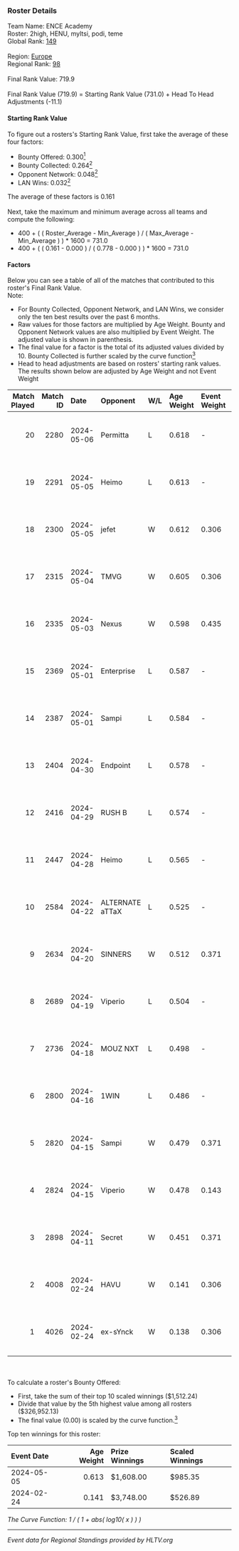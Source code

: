 ### Roster Details<br />
Team Name: ENCE Academy<br />
Roster: 2high, HENU, myltsi, podi, teme<br />
Global Rank: [149](../standings_global.md)<br />
<br />
Region: [Europe]( ../standings_europe.md)<br />
Regional Rank: [98]( ../standings_europe.md)<br />
<br />
Final Rank Value:  719.9<br />
<br />
Final Rank Value (719.9) = Starting Rank Value (731.0) + Head To Head Adjustments (-11.1)<br />

#### Starting Rank Value<br />
To figure out a rosters's Starting Rank Value, first take the average of these four factors:<br />
- Bounty Offered: 0.300[<sup>1</sup>](#table2)
- Bounty Collected: 0.264[<sup>2</sup>](#table1)
- Opponent Network: 0.048[<sup>2</sup>](#table1)
- LAN Wins: 0.032[<sup>2</sup>](#table1)

The average of these factors is 0.161<br />
<br />
Next, take the maximum and minimum average across all teams and compute the following:<br />
- 400 + ( ( Roster_Average - Min_Average ) / ( Max_Average - Min_Average ) ) * 1600 = 731.0
- 400 + ( ( 0.161 - 0.000 ) / ( 0.778 - 0.000 ) ) * 1600 = 731.0


#### Factors<br />
Below you can see a table of all of the matches that contributed to this roster's Final Rank Value.<br />
Note:<br />

- For Bounty Collected, Opponent Network, and LAN Wins, we consider only the ten best results over the past 6 months.
- Raw values for those factors are multiplied by Age Weight. Bounty and Opponent Network values are also multiplied by Event Weight. The adjusted value is shown in parenthesis.
- The final value for a factor is the total of its adjusted values divided by 10. Bounty Collected is further scaled by the curve function[<sup>3</sup>](#curveFunction)
- Head to head adjustments are based on rosters' starting rank values. The results shown below are adjusted by Age Weight and not Event Weight
<span id="table1"></span><br />


| Match Played | Match ID | Date       | Opponent        | W/L | Age Weight | Event Weight | Bounty Collected | Opponent Network | LAN Wins  | H2H Adj. | Roster                          |
| -: | -: | :- | :- | :- | :- | :- | :- | :- | :- | -: | :- |
|           20 |     2280 | 2024-05-06 | Permitta        | L   | 0.618      | -            | -                | -                | -         |    -4.95 | 2high, HENU, myltsi, podi, teme |
|           19 |     2291 | 2024-05-05 | Heimo           | L   | 0.613      | -            | -                | -                | -         |   -10.51 | 2high, HENU, myltsi, podi, teme |
|           18 |     2300 | 2024-05-05 | jefet           | W   | 0.612      | 0.306        | 0.001 (0.000)    | 0.022 (0.004)    | 0 (0.000) |     4.67 | 2high, HENU, myltsi, podi, teme |
|           17 |     2315 | 2024-05-04 | TMVG            | W   | 0.605      | 0.306        | 0.000 (0.000)    | 0.000 (0.000)    | 0 (0.000) |     3.26 | 2high, HENU, myltsi, podi, teme |
|           16 |     2335 | 2024-05-03 | Nexus           | W   | 0.598      | 0.435        | 0.014 (0.004)    | 0.504 (0.131)    | 0 (0.000) |    12.07 | 2high, HENU, myltsi, podi, teme |
|           15 |     2369 | 2024-05-01 | Enterprise      | L   | 0.587      | -            | -                | -                | -         |    -5.59 | 2high, HENU, myltsi, podi, teme |
|           14 |     2387 | 2024-05-01 | Sampi           | L   | 0.584      | -            | -                | -                | -         |    -4.69 | HENU, myltsi, podi, S1rva, teme |
|           13 |     2404 | 2024-04-30 | Endpoint        | L   | 0.578      | -            | -                | -                | -         |    -4.63 | HENU, myltsi, podi, S1rva, teme |
|           12 |     2416 | 2024-04-29 | RUSH B          | L   | 0.574      | -            | -                | -                | -         |    -6.00 | HENU, myltsi, podi, S1rva, teme |
|           11 |     2447 | 2024-04-28 | Heimo           | L   | 0.565      | -            | -                | -                | -         |   -10.37 | HENU, myltsi, podi, S1rva, teme |
|           10 |     2584 | 2024-04-22 | ALTERNATE aTTaX | L   | 0.525      | -            | -                | -                | -         |    -4.22 | HENU, myltsi, podi, S1rva, teme |
|            9 |     2634 | 2024-04-20 | SINNERS         | W   | 0.512      | 0.371        | 0.038 (0.007)    | 0.768 (0.146)    | 0 (0.000) |    13.91 | HENU, myltsi, podi, S1rva, teme |
|            8 |     2689 | 2024-04-19 | Viperio         | L   | 0.504      | -            | -                | -                | -         |   -10.36 | HENU, myltsi, podi, S1rva, teme |
|            7 |     2736 | 2024-04-18 | MOUZ NXT        | L   | 0.498      | -            | -                | -                | -         |    -2.32 | HENU, myltsi, podi, S1rva, teme |
|            6 |     2800 | 2024-04-16 | 1WIN            | L   | 0.486      | -            | -                | -                | -         |    -4.40 | HENU, myltsi, podi, S1rva, teme |
|            5 |     2820 | 2024-04-15 | Sampi           | W   | 0.479      | 0.371        | 0.028 (0.005)    | 1.000 (0.177)    | 0 (0.000) |    11.01 | HENU, myltsi, podi, S1rva, teme |
|            4 |     2824 | 2024-04-15 | Viperio         | W   | 0.478      | 0.143        | 0.002 (0.000)    | 0.038 (0.003)    | 0 (0.000) |     5.31 | HENU, myltsi, podi, S1rva, teme |
|            3 |     2898 | 2024-04-11 | Secret          | W   | 0.451      | 0.371        | 0.000 (0.000)    | 0.060 (0.010)    | 0 (0.000) |     3.71 | HENU, myltsi, podi, S1rva, teme |
|            2 |     4008 | 2024-02-24 | HAVU            | W   | 0.141      | 0.306        | 0.001 (0.000)    | 0.168 (0.007)    | 1 (0.141) |     2.12 | HENU, myltsi, podi, S1rva, teme |
|            1 |     4026 | 2024-02-24 | ex-sYnck        | W   | 0.138      | 0.306        | 0.000 (0.000)    | 0.017 (0.001)    | 1 (0.138) |     0.92 | HENU, myltsi, podi, S1rva, teme |

<br />
<span id="table2"></span><br />
To calculate a roster's Bounty Offered:<br />

- First, take the sum of their top 10 scaled winnings ($1,512.24)
- Divide that value by the 5th highest value among all rosters ($326,952.13)
- The final value (0.00) is scaled by the curve function.[<sup>3</sup>](#curveFunction)

Top ten winnings for this roster:<br />

| Event Date | Age Weight | Prize Winnings | Scaled Winnings |
| :- | -: | :- | :- |
| 2024-05-05 |      0.613 | $1,608.00      | $985.35         |
| 2024-02-24 |      0.141 | $3,748.00      | $526.89         |


<span id="curveFunction"></span>_The Curve Function: 1 / ( 1 + abs( log10( x ) ) )_<br />

---
_Event data for Regional Standings provided by HLTV.org_<br />
